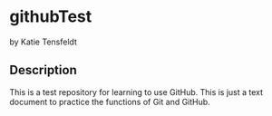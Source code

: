 # githubTest
by Katie Tensfeldt

## Description
This is a test repository for learning to use GitHub. This is just a text document to practice the functions of Git and GitHub.
